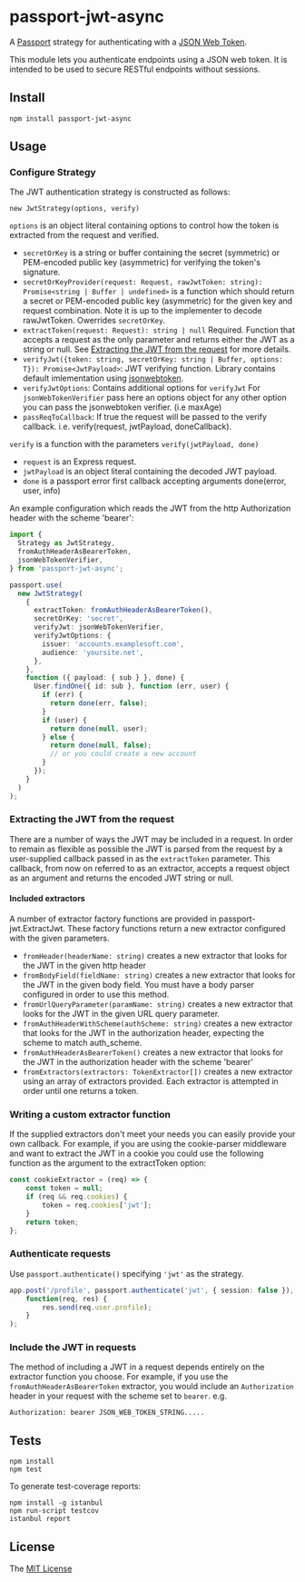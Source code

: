 # passport-jwt-async

A [Passport](http://passportjs.org/) strategy for authenticating with a
[JSON Web Token](http://jwt.io).

This module lets you authenticate endpoints using a JSON web token. It is
intended to be used to secure RESTful endpoints without sessions.

## Install

    npm install passport-jwt-async

## Usage

### Configure Strategy

The JWT authentication strategy is constructed as follows:

    new JwtStrategy(options, verify)

`options` is an object literal containing options to control how the token is
extracted from the request and verified.

* `secretOrKey` is a string or buffer containing the secret (symmetric) or PEM-encoded public key (asymmetric) for verifying the token's signature.
* `secretOrKeyProvider(request: Request, rawJwtToken: string): Promise<string | Buffer | undefined>` is a function which should return a secret or PEM-encoded public key (asymmetric) for the given key and request combination. Note it is up to the implementer to decode rawJwtToken.
  Owerrides `secretOrKey`.
* `extractToken(request: Request): string | null` Required. Function that accepts a request as the only parameter and returns either the JWT as a string or null. See [Extracting the JWT from the request](#extracting-the-jwt-from-the-request) for more details.
* `verifyJwt({token: string, secretOrKey: string | Buffer, options: T}): Promise<JwtPayload>`: JWT verifying function. Library contains default imlementation using [jsonwebtoken](https://github.com/auth0/node-jsonwebtoken).
* `verifyJwtOptions`: Contains additional options for `verifyJwt` For `jsonWebTokenVerifier` pass here an options object for any other option you can pass the jsonwebtoken verifier. (i.e maxAge)
* `passReqToCallback`: If true the request will be passed to the verify
  callback. i.e. verify(request, jwtPayload, doneCallback).


`verify` is a function with the parameters `verify(jwtPayload, done)`

* `request` is an Express request.
* `jwtPayload` is an object literal containing the decoded JWT payload.
* `done` is a passport error first callback accepting arguments
  done(error, user, info)

An example configuration which reads the JWT from the http
Authorization header with the scheme 'bearer':

```ts
import {
  Strategy as JwtStrategy,
  fromAuthHeaderAsBearerToken,
  jsonWebTokenVerifier,
} from 'passport-jwt-async';

passport.use(
  new JwtStrategy(
    {
      extractToken: fromAuthHeaderAsBearerToken(),
      secretOrKey: 'secret',
      verifyJwt: jsonWebTokenVerifier,
      verifyJwtOptions: {
        issuer: 'accounts.examplesoft.com',
        audience: 'yoursite.net',
      },
    },
    function ({ payload: { sub } }, done) {
      User.findOne({ id: sub }, function (err, user) {
        if (err) {
          return done(err, false);
        }
        if (user) {
          return done(null, user);
        } else {
          return done(null, false);
          // or you could create a new account
        }
      });
    }
  )
);
```

### Extracting the JWT from the request

There are a number of ways the JWT may be included in a request.  In order to remain as flexible as
possible the JWT is parsed from the request by a user-supplied callback passed in as the
`extractToken` parameter.  This callback, from now on referred to as an extractor,
accepts a request object as an argument and returns the encoded JWT string or null.

#### Included extractors

A number of extractor factory functions are provided in passport-jwt.ExtractJwt. These factory
functions return a new extractor configured with the given parameters.

* ```fromHeader(headerName: string)``` creates a new extractor that looks for the JWT in the given http
  header
* ```fromBodyField(fieldName: string)``` creates a new extractor that looks for the JWT in the given body
  field.  You must have a body parser configured in order to use this method.
* ```fromUrlQueryParameter(paramName: string)``` creates a new extractor that looks for the JWT in the given
  URL query parameter.
* ```fromAuthHeaderWithScheme(authScheme: string)``` creates a new extractor that looks for the JWT in the
  authorization header, expecting the scheme to match auth_scheme.
* ```fromAuthHeaderAsBearerToken()``` creates a new extractor that looks for the JWT in the authorization header
  with the scheme 'bearer'
* ```fromExtractors(extractors: TokenExtractor[])``` creates a new extractor using an array of
  extractors provided. Each extractor is attempted in order until one returns a token.

### Writing a custom extractor function

If the supplied extractors don't meet your needs you can easily provide your own callback. For
example, if you are using the cookie-parser middleware and want to extract the JWT in a cookie
you could use the following function as the argument to the extractToken option:

```ts
const cookieExtractor = (req) => {
    const token = null;
    if (req && req.cookies) {
        token = req.cookies['jwt'];
    }
    return token;
};
```

### Authenticate requests

Use `passport.authenticate()` specifying `'jwt'` as the strategy.

```ts
app.post('/profile', passport.authenticate('jwt', { session: false }),
    function(req, res) {
        res.send(req.user.profile);
    }
);
```

### Include the JWT in requests

The method of including a JWT in a request depends entirely on the extractor
function you choose. For example, if you use the `fromAuthHeaderAsBearerToken`
extractor, you would include an `Authorization` header in your request with the
scheme set to `bearer`. e.g.

    Authorization: bearer JSON_WEB_TOKEN_STRING.....

## Tests

    npm install
    npm test

To generate test-coverage reports:

    npm install -g istanbul
    npm run-script testcov
    istanbul report

## License

The [MIT License](http://opensource.org/licenses/MIT)

